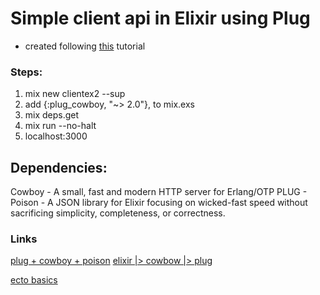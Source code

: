# Simple client api in Elixir using Plug 
- created following [this](https://elixirschool.com/pt/lessons/specifics/plug/) tutorial 

### Steps:
1. mix new clientex2 --sup
2. add  {:plug_cowboy, "~> 2.0"}, to mix.exs
3. mix deps.get
4. mix run --no-halt
5. localhost:3000

## Dependencies:
Cowboy - A small, fast and modern HTTP server for Erlang/OTP
PLUG - 
Poison  - A JSON library for Elixir focusing on wicked-fast speed without sacrificing simplicity, completeness, or correctness.

### Links
[plug + cowboy + poison](https://blog.lelonek.me/minimal-elixir-http2-server-64188d0c1f3a)
[elixir |> cowbow |> plug](https://dev.to/jonlunsford/elixir-building-a-small-json-endpoint-with-plug-cowboy-and-poison-1826)

[ecto basics](https://elixirschool.com/pt/lessons/ecto/basics/)